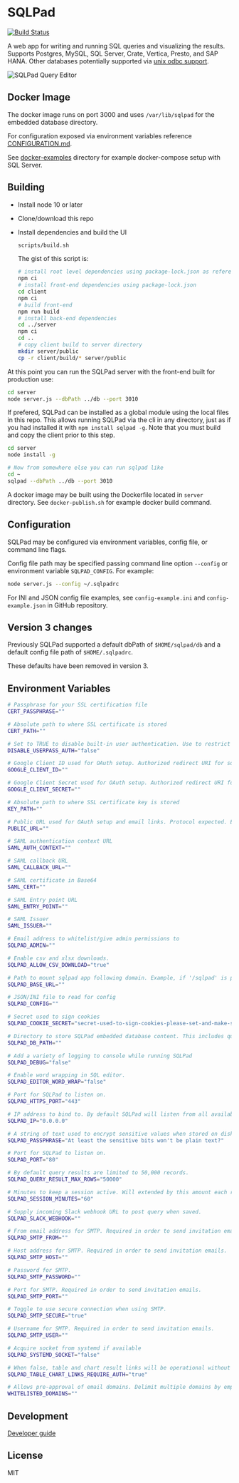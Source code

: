 # SQLPad

[![Build Status](https://travis-ci.org/rickbergfalk/sqlpad.svg?branch=master)](https://travis-ci.org/rickbergfalk/sqlpad)

A web app for writing and running SQL queries and visualizing the results. Supports Postgres, MySQL, SQL Server, Crate, Vertica, Presto, and SAP HANA. Other databases potentially supported via [unix odbc support](https://github.com/rickbergfalk/sqlpad/wiki/ODBC).

![SQLPad Query Editor](https://rickbergfalk.github.io/sqlpad/images/screenshots/v3-beta.png)

## Docker Image

The docker image runs on port 3000 and uses `/var/lib/sqlpad` for the embedded database directory.

For configuration exposed via environment variables reference [CONFIGURATION.md](https://github.com/rickbergfalk/sqlpad/blob/master/CONFIGURATION.md).

See [docker-examples](https://github.com/rickbergfalk/sqlpad/tree/master/docker-examples) directory for example docker-compose setup with SQL Server.

## Building

- Install node 10 or later
- Clone/download this repo
- Install dependencies and build the UI

  ```sh
  scripts/build.sh
  ```

  The gist of this script is:

  ```sh
  # install root level dependencies using package-lock.json as reference
  npm ci
  # install front-end dependencies using package-lock.json
  cd client
  npm ci
  # build front-end
  npm run build
  # install back-end dependencies
  cd ../server
  npm ci
  cd ..
  # copy client build to server directory
  mkdir server/public
  cp -r client/build/* server/public
  ```

At this point you can run the SQLPad server with the front-end built for production use:

```sh
cd server
node server.js --dbPath ../db --port 3010
```

If prefered, SQLPad can be installed as a global module using the local files in this repo. This allows running SQLPad via the cli in any directory, just as if you had installed it with `npm install sqlpad -g`. Note that you must build and copy the client prior to this step.

```sh
cd server
node install -g

# Now from somewhere else you can run sqlpad like
cd ~
sqlpad --dbPath ../db --port 3010
```

A docker image may be built using the Dockerfile located in `server` directory. See `docker-publish.sh` for example docker build command.

## Configuration

SQLPad may be configured via environment variables, config file, or command line flags.

Config file path may be specified passing command line option `--config` or environment variable `SQLPAD_CONFIG`.
For example:

```sh
node server.js --config ~/.sqlpadrc
```

For INI and JSON config file examples, see `config-example.ini` and `config-example.json` in GitHub repository.

## Version 3 changes

Previously SQLPad supported a default dbPath of `$HOME/sqlpad/db` and a default config file path of `$HOME/.sqlpadrc`.

These defaults have been removed in version 3.

## Environment Variables

```sh
# Passphrase for your SSL certification file
CERT_PASSPHRASE=""

# Absolute path to where SSL certificate is stored
CERT_PATH=""

# Set to TRUE to disable built-in user authentication. Use to restrict auth to OAuth only.
DISABLE_USERPASS_AUTH="false"

# Google Client ID used for OAuth setup. Authorized redirect URI for sqlpad is '[baseurl]/auth/google/callback'
GOOGLE_CLIENT_ID=""

# Google Client Secret used for OAuth setup. Authorized redirect URI for sqlpad is '[baseurl]/auth/google/callback'
GOOGLE_CLIENT_SECRET=""

# Absolute path to where SSL certificate key is stored
KEY_PATH=""

# Public URL used for OAuth setup and email links. Protocol expected. Example: https://mysqlpad.com
PUBLIC_URL=""

# SAML authentication context URL
SAML_AUTH_CONTEXT=""

# SAML callback URL
SAML_CALLBACK_URL=""

# SAML certificate in Base64
SAML_CERT=""

# SAML Entry point URL
SAML_ENTRY_POINT=""

# SAML Issuer
SAML_ISSUER=""

# Email address to whitelist/give admin permissions to
SQLPAD_ADMIN=""

# Enable csv and xlsx downloads.
SQLPAD_ALLOW_CSV_DOWNLOAD="true"

# Path to mount sqlpad app following domain. Example, if '/sqlpad' is provided queries page would be mydomain.com/sqlpad/queries
SQLPAD_BASE_URL=""

# JSON/INI file to read for config
SQLPAD_CONFIG=""

# Secret used to sign cookies
SQLPAD_COOKIE_SECRET="secret-used-to-sign-cookies-please-set-and-make-strong"

# Directory to store SQLPad embedded database content. This includes queries, users, query result cache files, etc.
SQLPAD_DB_PATH=""

# Add a variety of logging to console while running SQLPad
SQLPAD_DEBUG="false"

# Enable word wrapping in SQL editor.
SQLPAD_EDITOR_WORD_WRAP="false"

# Port for SQLPad to listen on.
SQLPAD_HTTPS_PORT="443"

# IP address to bind to. By default SQLPad will listen from all available addresses (0.0.0.0).
SQLPAD_IP="0.0.0.0"

# A string of text used to encrypt sensitive values when stored on disk.
SQLPAD_PASSPHRASE="At least the sensitive bits won't be plain text?"

# Port for SQLPad to listen on.
SQLPAD_PORT="80"

# By default query results are limited to 50,000 records.
SQLPAD_QUERY_RESULT_MAX_ROWS="50000"

# Minutes to keep a session active. Will extended by this amount each request.
SQLPAD_SESSION_MINUTES="60"

# Supply incoming Slack webhook URL to post query when saved.
SQLPAD_SLACK_WEBHOOK=""

# From email address for SMTP. Required in order to send invitation emails.
SQLPAD_SMTP_FROM=""

# Host address for SMTP. Required in order to send invitation emails.
SQLPAD_SMTP_HOST=""

# Password for SMTP.
SQLPAD_SMTP_PASSWORD=""

# Port for SMTP. Required in order to send invitation emails.
SQLPAD_SMTP_PORT=""

# Toggle to use secure connection when using SMTP.
SQLPAD_SMTP_SECURE="true"

# Username for SMTP. Required in order to send invitation emails.
SQLPAD_SMTP_USER=""

# Acquire socket from systemd if available
SQLPAD_SYSTEMD_SOCKET="false"

# When false, table and chart result links will be operational without login.
SQLPAD_TABLE_CHART_LINKS_REQUIRE_AUTH="true"

# Allows pre-approval of email domains. Delimit multiple domains by empty space.
WHITELISTED_DOMAINS=""
```

## Development

[Developer guide](DEVELOPER-GUIDE.md)

## License

MIT
